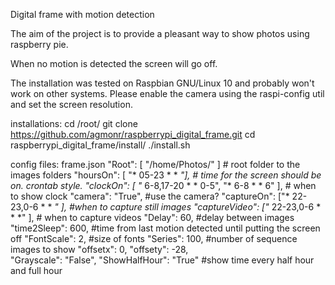 Digital frame with motion detection

The aim of the project is to provide a pleasant way to show photos using raspberry pie.

When no motion is detected the screen will go off.

The installation was tested on Raspbian GNU/Linux 10 and probably won't work on other systems. Please enable the camera using the raspi-config util and set the screen resolution.

installations:
cd /root/
git clone https://github.com/agmonr/raspberrypi_digital_frame.git
cd raspberrypi_digital_frame/install/
./install.sh


config files:
frame.json
    "Root": [ "/home/Photos/" ] # root folder to the images folders
    "hoursOn": [ "* 05-23 * * *"], # time for the screen should be on. crontab style.
    "clockOn": [ "* 6-8,17-20 * * 0-5", "* 6-8 * * 6" ], # when to show clock
    "camera": "True", #use the camera?
    "captureOn": ["* 22-23,0-6 * * *" ], #when to capture still images
    "captureVideo": ["* 22-23,0-6 * * *" ], # when to capture videos
    "Delay": 60, #delay between images
    "time2Sleep": 600, #time from last motion detected until putting the screen off
    "FontScale": 2, #size of fonts
    "Series": 100, #number of sequence images to show
    "offsetx": 0, 
    "offsety": -28,  
    "Grayscale": "False",
    "ShowHalfHour": "True" #show time every half hour and full hour



